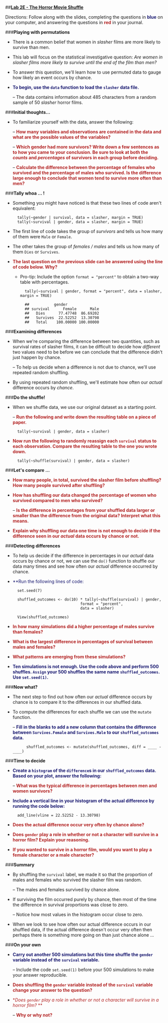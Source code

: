 ##**<u>Lab 2E - The Horror Movie Shuffle</u>**

Directions: Follow along with the slides, completing the questions in <span style="color:midnightblue;">**blue**</span> on your computer, and answering the questions in <span style="color:firebrick;">**red**</span> in your journal.

###**Playing with permutations**
* There is a common belief that women in *slasher* films are more likely to survive than men.

* This lab will focus on the statistical investigative question: *Are women in slasher films more likely to
survive until the end of the film than men?*

* To answer this question, we'll learn how to use permuted data to gauge how likely an event
occurs by chance.

* <span style="color:midnightblue;">**To begin, use the ```data``` function to load the ```slasher``` data file.**</span>

    – The data contains information about 485 characters from a random sample of 50
    *slasher* horror films.

###**Initial thoughts...**
* To familiarize yourself with the data, answer the following:

    – <span style="color:firebrick;">**How many variables and observations are contained in the data and what are
    the possible values of the variables?**</span>

    – <span style="color:firebrick;">**Which gender had more survivors? Write down a few sentences as to how
    you came to your conclusion. Be sure to look at both the *counts* and
    *percentages* of survivors in each group before deciding.**</span>

    – <span style="color:firebrick;">**Calculate the difference between the percentage of females who survived and
    the percentage of males who survived. Is the difference large enough to
    conclude that women tend to survive more often than men?**</span>

###**Tally whoa ... !**

* Something you might have noticed is that these two lines of code aren't equivalent:

        tally(~gender | survival, data = slasher, margin = TRUE)
        tally(~survival | gender, data = slasher, margin = TRUE)

* The first line of code takes the group of *survivors* and tells us how many of them were ```Male``` or ```Female```.

* The other takes the group of *females / males* and tells us how many of them ```Dies``` or ```Survives```.

* <span style="color:firebrick;">**The last question on the previous slide can be answered using the line of code below. Why?**</span>

    - Pro-tip: Include the option ```format = "percent"``` to obtain a two-way table with percentages.
    
     
            tally(~survival | gender, format = "percent", data = slasher, margin = TRUE)

            ##           gender
            ## survival      Female      Male
            ##   Dies      77.47748  86.69202
            ##   Survives  22.52252  13.30798
            ##   Total    100.00000 100.00000

###**Examining differences**
* When we're comparing the difference between two quantities, such as survival rates of
slasher films, it can be difficult to decide how *different* two values need to be before we can
conclude that the difference didn't just happen by chance.

    – To help us decide when a difference is not due to chance, we'll use repeated
    random shuffling.

* By using repeated random shuffling, we'll estimate how often our *actual* difference occurs by
*chance*.

###**Do the shuffle!**
* When we shuffle data, we use our original dataset as a starting point.

    – <span style="color:firebrick;">**Run the following and write down the resulting table on a piece of paper.**</span>

        tally(~survival | gender, data = slasher)

* <span style="color:firebrick;">**Now run the following to randomly reassign each ```survival``` status to each observation.
Compare the resulting table to the one you wrote down.**</span>

        tally(~shuffle(survival) | gender, data = slasher)

###**Let's compare ...**
* <span style="color:firebrick;">**How many people, in total, survived the slasher film before shuffling? How many
people survived after shuffling?**</span>

* <span style="color:firebrick;">**How has shuffling our data changed the percentage of women who survived
compared to men who survived?**</span>

    – <span style="color:firebrick;">**Is the difference in percentages from your shuffled data larger or smaller than
    the difference from the original data? Interpret what this means.**</span>

* <span style="color:firebrick;">**Explain why shuffling our data one time is not enough to decide if the difference seen
in our *actual* data occurs by chance or not.**</span>

###**Detecting differences**
* To help us decide if the difference in percentages in our *actual* data occurs by chance or not,
we can use the ```do()``` function to shuffle our data many times and see how often our *actual*
difference occurred by chance.

* <span style="color:midnightblue;">**Run the following lines of code:

        set.seed(7)

        shuffled_outcomes <- do(10) * tally(~shuffle(survival) | gender, 
                                    format = "percent", 
                                    data = slasher)

        View(shuffled_outcomes)

* <span style="color:firebrick;">**In how many simulations did a higher percentage of males survive than females?**</span>

* <span style="color:firebrick;">**What is the largest difference in percentages of survival between males and females?**</span>

* <span style="color:firebrick;">**What patterns are emerging from these simulations?**</span>

* <span style="color:midnightblue;">**Ten simulations is not enough. Use the code above and perform 500 shuffles. ```Assign``` your 500 shuffles the same name ```shuffled_outcomes```. Use ```set.seed(1)```.**</span>

###**Now what?**

* The next step to find out how often our *actual* difference occurs by chance is to compare it
to the differences in our shuffled data.

* To compute the differences for each shuffle we can use the ```mutate``` function.

    – <span style="color:midnightblue;">**Fill in the blanks to add a new column that contains the difference between ```Survives.Female``` and
    ```Survives.Male``` to our ```shuffled_outcomes``` data.**</span>

            shuffled_outcomes <- mutate(shuffled_outcomes, diff = ____ - ____)

###**Time to decide**
* <span style="color:midnightblue;">**Create a ```histogram``` of the ```difference```s in our ```shuffled_outcomes``` data. Based on your plot, answer the following:**</span>

    – <span style="color:firebrick;">**What was the typical difference in percentages between men and women survivors?**</span>

* <span style="color:midnightblue;">**Include a vertical line in your histogram of the actual difference by running the code below:**</span>    

        add_line(vline = 22.52252 - 13.30798)

* <span style="color:firebrick;">**Does the actual difference occur very often by chance alone?**</span>        

* <span style="color:firebrick;">**Does ```gender``` play a role in whether or not a character will survive in a horror film?
Explain your reasoning.**</span>

* <span style="color:firebrick;">**If you wanted to survive in a horror film, would you want to play a female character or
a male character?**</span>

###**Summary**
* By shuffling the ```survival``` label, we made it so that the proportion of males and females
who survived the slasher film was random.

    – The males and females survived by chance alone.

* If surviving the film occurred purely by chance, then most of the time the difference in
survival proportions was close to zero.

    – Notice how most values in the histogram occur close to zero.

* When we look to see how often our actual difference occurs in our shuffled data, if the
actual difference doesn't occur very often then perhaps there is something more going on
than just chance alone ...

###**On your own**
* <span style="color:midnightblue;">**Carry out another 500 simulations but this time shuffle the ```gender``` variable instead of the
```survival``` variable.**</span>

    – Include the code ```set.seed(1)``` before your 500 simulations to make your answer
    reproducible.

* <span style="color:firebrick;">**Does shuffling the ```gender``` variable instead of the ```survival``` variable change your
answer to the question?**</span>
* <span style="color:firebrick;">**Does ```gender``` play a role in whether or not a character will
survive in a horror film?* **</span>

    – <span style="color:firebrick;">**Why or why not?**</span>